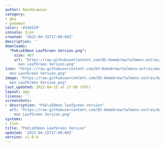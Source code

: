 ```yaml
---
author: NandoLawson
category:
- gba
- pokemon
color: '#3a6529'
console: Icon
created: '2022-04-15T17:08:09Z'
description: ''
downloads:
  "Pok\xE9mon LeafGreen Version.png":
    size: 467
    url: "https://raw.githubusercontent.com/DS-Homebrew/twlmenu-extras/master/_nds/TWiLightMenu/icons/Pok\xE9\
      mon LeafGreen Version.png"
icon: "https://raw.githubusercontent.com/DS-Homebrew/twlmenu-extras/master/_nds/TWiLightMenu/icons/Pok\xE9\
  mon LeafGreen Version.png"
image: "https://raw.githubusercontent.com/DS-Homebrew/twlmenu-extras/master/_nds/TWiLightMenu/icons/Pok\xE9\
  mon LeafGreen Version.png"
last_updated: 2022-04-15 at 17:08 (UTC)
layout: app
license: ''
screenshots:
- description: "Pok\xE9mon leafgreen version"
  url: "https://raw.githubusercontent.com/DS-Homebrew/twlmenu-extras/master/_nds/TWiLightMenu/icons/Pok\xE9\
    mon LeafGreen Version.png"
systems:
- Icon
title: "Pok\xE9mon LeafGreen Version"
updated: '2022-04-15T17:08:09Z'
version: v1.0.0
---
```

